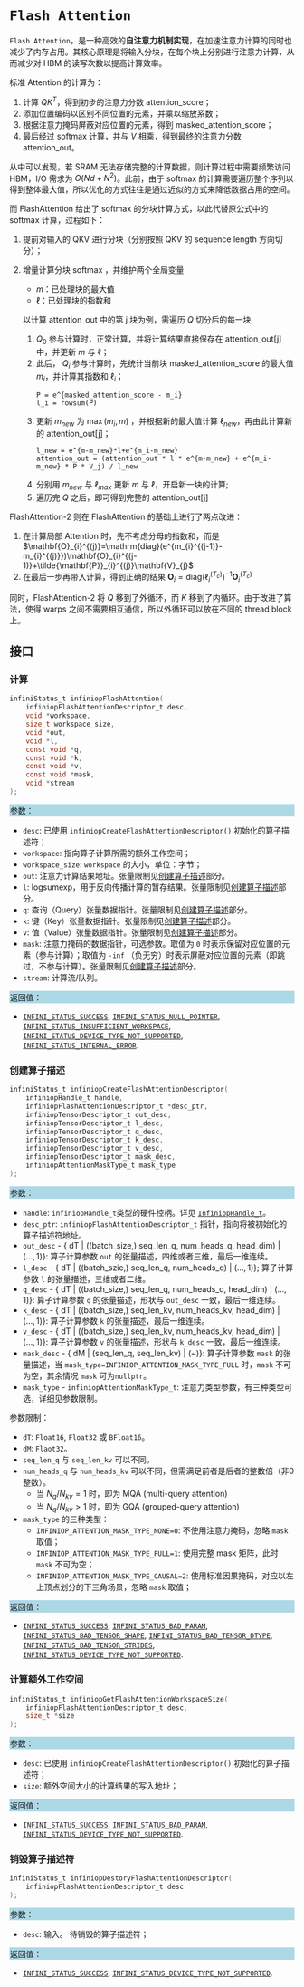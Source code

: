 # `Flash Attention`

`Flash Attention`，是一种高效的**自注意力机制实现**，在加速注意力计算的同时也减少了内存占用。其核心原理是将输入分块，在每个块上分别进行注意力计算，从而减少对 HBM 的读写次数以提高计算效率。

标准 Attention 的计算为：
1. 计算 $QK^T$，得到初步的注意力分数 attention_score；
2. 添加位置编码以区别不同位置的元素，并乘以缩放系数；
3. 根据注意力掩码屏蔽对应位置的元素，得到 masked_attention_score；
4. 最后经过 softmax 计算，并与 $V$ 相乘，得到最终的注意力分数 attention_out。

从中可以发现，若 SRAM 无法存储完整的计算数据，则计算过程中需要频繁访问 HBM，I/O 需求为 $O(Nd+N^2)$。此前，由于 softmax 的计算需要遍历整个序列以得到整体最大值，所以优化的方式往往是通过近似的方式来降低数据占用的空间。

而 FlashAttention 给出了 softmax 的分块计算方式，以此代替原公式中的 softmax 计算，过程如下：
1. 提前对输入的 QKV 进行分块（分别按照 QKV 的 sequence length 方向切分）；
2. 增量计算分块 softmax ，并维护两个全局变量
    - $m$：已处理块的最大值
    - $\ell$：已处理块的指数和
    
    以计算 attention_out 中的第 j 块为例，需遍历 $Q$ 切分后的每一块
    1. $Q_0$ 参与计算时，正常计算，并将计算结果直接保存在 attention_out[j] 中，并更新 $m$ 与 $\ell$；
    2. 此后， $Q_i$ 参与计算时，先统计当前块 masked_attention_score 的最大值 $m_i$，并计算其指数和 $\ell_i$；
        ```
        P = e^{masked_attention_score - m_i}
        l_i = rowsum(P)
        ```
    3. 更新 $m_{new}$ 为 $\max(m_i,m)$ ，并根据新的最大值计算 $\ell_{new}$，再由此计算新的 attention_out[j]；
        ```
        l_new = e^{m-m_new}*l+e^{m_i-m_new}
        attention_out = (attention_out * l * e^{m-m_new} + e^{m_i-m_new} * P * V_j) / l_new 
        ```
    4. 分别用 $m_{new}$ 与 $\ell_{max}$ 更新 $m$ 与 $\ell$，开启新一块的计算;
    5. 遍历完 $Q$ 之后，即可得到完整的 attention_out[j]

FlashAttention-2 则在 FlashAttention 的基础上进行了两点改进：

1. 在计算局部 Attention 时，先不考虑分母的指数和，而是 $\mathbf{O}_{i}^{(j)}=\mathrm{diag}(e^{m_{i}^{(j-1)}-m_{i}^{(j)}})\mathbf{O}_{i}^{(j-1)}+\tilde{\mathbf{P}}_{i}^{(j)}\mathbf{V}_{j}$
2. 在最后一步再带入计算，得到正确的结果 $\mathbf{O}_{i}=\mathrm{diag}(\ell_{i}^{(T_{c})})^{-1}\mathbf{O}_{i}^{(T_{c})}$

同时，FlashAttention-2 将 $Q$ 移到了外循环，而 $K$ 移到了内循环。由于改进了算法，使得 warps 之间不需要相互通信，所以外循环可以放在不同的 thread block 上。
    

## 接口

### 计算

```c
infiniStatus_t infiniopFlashAttention(
    infiniopFlashAttentionDescriptor_t desc,
    void *workspace,
    size_t workspace_size,
    void *out,
    void *l,
    const void *q,
    const void *k,
    const void *v,
    const void *mask,
    void *stream
);
```

<div style="background-color: lightblue; padding: 1px;"> 参数： </div>

- `desc`:
  已使用 `infiniopCreateFlashAttentionDescriptor()` 初始化的算子描述符；
- `workspace`:
  指向算子计算所需的额外工作空间；
- `workspace_size`:
  `workspace` 的大小，单位：字节；
- `out`:
  注意力计算结果地址。张量限制见[创建算子描述](#创建算子描述)部分。
- `l`:
  logsumexp，用于反向传播计算的暂存结果。张量限制见[创建算子描述](#创建算子描述)部分。
- `q`:
  查询（Query）张量数据指针。张量限制见[创建算子描述](#创建算子描述)部分。
- `k`:
  键（Key）张量数据指针。张量限制见[创建算子描述](#创建算子描述)部分。
- `v`:
  值（Value）张量数据指针。张量限制见[创建算子描述](#创建算子描述)部分。
- `mask`:
  注意力掩码的数据指针，可选参数。取值为 `0` 时表示保留对应位置的元素（参与计算）；取值为 `-inf` （负无穷）时表示屏蔽对应位置的元素（即跳过，不参与计算）。张量限制见[创建算子描述](#创建算子描述)部分。
- `stream`:
  计算流/队列。

<div style="background-color: lightblue; padding: 1px;">  返回值：</div>

- [`INFINI_STATUS_SUCCESS`], [`INFINI_STATUS_NULL_POINTER`], [`INFINI_STATUS_INSUFFICIENT_WORKSPACE`], [`INFINI_STATUS_DEVICE_TYPE_NOT_SUPPORTED`], [`INFINI_STATUS_INTERNAL_ERROR`].

### 创建算子描述

```c
infiniStatus_t infiniopCreateFlashAttentionDescriptor(
    infiniopHandle_t handle,
    infiniopFlashAttentionDescriptor_t *desc_ptr,
    infiniopTensorDescriptor_t out_desc,
    infiniopTensorDescriptor_t l_desc,
    infiniopTensorDescriptor_t q_desc,
    infiniopTensorDescriptor_t k_desc,
    infiniopTensorDescriptor_t v_desc,
    infiniopTensorDescriptor_t mask_desc,
    infiniopAttentionMaskType_t mask_type
); 
```

<div style="background-color: lightblue; padding: 1px;"> 参数：</div>

- `handle`:
  `infiniopHandle_t`类型的硬件控柄。详见 [`InfiniopHandle_t`]。
- `desc_ptr`:
  `infiniopFlashAttentionDescriptor_t` 指针，指向将被初始化的算子描述符地址。
- `out_desc` - { dT | ((batch_size,) seq_len_q, num_heads_q, head_dim) | ($\ldots, 1$)}:
  算子计算参数 `out` 的张量描述，四维或者三维，最后一维连续。
- `l_desc` - { dT | ((batch_szie,) seq_len_q, num_heads_q) | ($\ldots, 1$)};
  算子计算参数 `l` 的张量描述，三维或者二维。
- `q_desc` - { dT | ((batch_size,) seq_len_q, num_heads_q, head_dim) | ($\ldots, 1$)}:
  算子计算参数 `q` 的张量描述，形状与 `out_desc` 一致，最后一维连续。
- `k_desc` - { dT | ((batch_size,) seq_len_kv, num_heads_kv, head_dim) | ($\ldots, 1$)}:
  算子计算参数 `k` 的张量描述，最后一维连续。
- `v_desc` - { dT | ((batch_size,) seq_len_kv, num_heads_kv, head_dim) | ($\ldots, 1$)}:
  算子计算参数 `v` 的张量描述，形状与 `k_desc` 一致，最后一维连续。
- `mask_desc` - { dM | (seq_len_q, seq_len_kv) | (~)}:
  算子计算参数 `mask` 的张量描述，当 `mask_type=INFINIOP_ATTENTION_MASK_TYPE_FULL` 时，`mask` 不可为空，其余情况 `mask` 可为`nullptr`。
- `mask_type` - `infiniopAttentionMaskType_t`:
  注意力类型参数，有三种类型可选，详细见参数限制。

参数限制：

- `dT`: `Float16`, `Float32` 或 `BFloat16`。
- `dM`: `Flaot32`。
- `seq_len_q` 与 `seq_len_kv` 可以不同。
- `num_heads_q` 与 `num_heads_kv` 可以不同，但需满足前者是后者的整数倍（非0整数）。
  - 当 $N_q/N_{kv}=1$ 时，即为 MQA (multi-query attention)
  - 当 $N_q/N_{kv}>1$ 时，即为 GQA (grouped-query attention)
- `mask_type` 的三种类型：
  - `INFINIOP_ATTENTION_MASK_TYPE_NONE=0`: 不使用注意力掩码，忽略 `mask` 取值；
  - `INFINIOP_ATTENTION_MASK_TYPE_FULL=1`: 使用完整 mask 矩阵，此时 `mask` 不可为空；
  - `INFINIOP_ATTENTION_MASK_TYPE_CAUSAL=2`: 使用标准因果掩码，对应以左上顶点划分的下三角场景，忽略 `mask` 取值；

<div style="background-color: lightblue; padding: 1px;"> 返回值：</div>

- [`INFINI_STATUS_SUCCESS`], [`INFINI_STATUS_BAD_PARAM`],  [`INFINI_STATUS_BAD_TENSOR_SHAPE`], [`INFINI_STATUS_BAD_TENSOR_DTYPE`], [`INFINI_STATUS_BAD_TENSOR_STRIDES`], [`INFINI_STATUS_DEVICE_TYPE_NOT_SUPPORTED`].

### 计算额外工作空间

```c
infiniStatus_t infiniopGetFlashAttentionWorkspaceSize(
    infiniopFlashAttentionDescriptor_t desc, 
    size_t *size
);
```

<div style="background-color: lightblue; padding: 1px;"> 参数：</div>

- `desc`:
  已使用 `infiniopCreateFlashAttentionDescriptor()` 初始化的算子描述符；
- `size`:
  额外空间大小的计算结果的写入地址；

<div style="background-color: lightblue; padding: 1px;"> 返回值：</div>

- [`INFINI_STATUS_SUCCESS`], [`INFINI_STATUS_BAD_PARAM`], [`INFINI_STATUS_DEVICE_TYPE_NOT_SUPPORTED`].

### 销毁算子描述符

```c
infiniStatus_t infiniopDestoryFlashAttentionDescriptor(
    infiniopFlashAttentionDescriptor_t desc
);
```

<div style="background-color: lightblue; padding: 1px;"> 参数： </div>

- `desc`:
  输入。 待销毁的算子描述符；

<div style="background-color: lightblue; padding: 1px;"> 返回值： </div>

- [`INFINI_STATUS_SUCCESS`], [`INFINI_STATUS_DEVICE_TYPE_NOT_SUPPORTED`].

<!-- 链接 -->
[`InfiniopHandle_t`]: /infiniop/handle/README.md

[`INFINI_STATUS_SUCCESS`]: /common/status/README.md#INFINI_STATUS_SUCCESS
[`INFINI_STATUS_BAD_PARAM`]: /common/status/README.md#INFINI_STATUS_BAD_PARAM
[`INFINI_STATUS_DEVICE_TYPE_NOT_SUPPORTED`]: /common/status/README.md#INFINI_STATUS_DEVICE_TYPE_NOT_SUPPORTED
[`INFINI_STATUS_BAD_TENSOR_SHAPE`]: /common/status/README.md#INFINI_STATUS_BAD_TENSOR_SHAPE
[`INFINI_STATUS_BAD_TENSOR_DTYPE`]: /common/status/README.md#INFINI_STATUS_BAD_TENSOR_DTYPE
[`INFINI_STATUS_BAD_TENSOR_STRIDES`]: /common/status/README.md#INFINI_STATUS_BAD_TENSOR_STRIDES
[`INFINI_STATUS_NULL_POINTER`]:/common/status/README.md#INFINI_STATUS_NULL_POINTER
[`INFINI_STATUS_INSUFFICIENT_WORKSPACE`]:/common/status/README.md#INFINI_STATUS_INSUFFICIENT_WORKSPACE
[`INFINI_STATUS_INTERNAL_ERROR`]:/common/status/README.md#INFINI_STATUS_INTERNAL_ERROR
